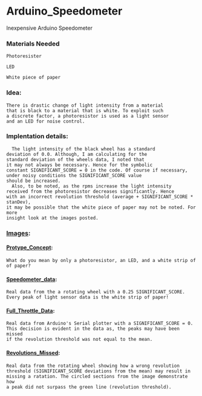 # Arduino_Speedometer
Inexpensive Arduino Speedometer 

### Materials Needed
    Photoresister 
    
    LED
    
    White piece of paper

### Idea:
    There is drastic change of light intensity from a material
    that is black to a material that is white. To exploit such
    a discrete factor, a photoresistor is used as a light sensor 
    and an LED for noise control.

### Implentation details:
      The light intensity of the black wheel has a standard 
    deviation of 0.0. Although, I am calculating for the 
    standard deviation of the wheels data, I noted that
    it may not always be necessary. Hence for the symbolic
    constant SIGNIFICANT_SCORE = 0 in the code. Of course if necessary, 
    under noisy conditions the SIGNIFICANT_SCORE value 
    should be increased. 
      Also, to be noted, as the rpms increase the light intensity 
    received from the photoresistor decreases significantly. Hence
    with an incorrect revolution threshold (average + SIGNIFICANT_SCORE * stanDev), 
    it may be possible that the white piece of paper may not be noted. For more 
    insight look at the images posted.

### [Images](https://github.com/jimenezjose/Arduino_Speedometer/tree/master/Images):

####  [Protype_Concept](https://github.com/jimenezjose/Arduino_Speedometer/blob/master/Images/Prototype_Concept.jpg):
    What do you mean by only a photoresistor, an LED, and a white strip of 
    of paper? 
####  [Speedometer_data](https://github.com/jimenezjose/Arduino_Speedometer/blob/master/Images/Speedometer_data.png):
    Real data from the a rotating wheel with a 0.25 SIGNIFICANT_SCORE.
    Every peak of light sensor data is the white strip of paper! 
####  [Full_Throttle_Data](https://github.com/jimenezjose/Arduino_Speedometer/blob/master/Images/Full_Throttle_Data.png):
    Real data from Arduino's Serial plotter with a SIGNIFICANT_SCORE = 0.
    This decision is evident in the data as, the peaks may have been missed
    if the revolution threshold was not equal to the mean.
####  [Revolutions_Missed](https://github.com/jimenezjose/Arduino_Speedometer/blob/master/Images/Revolutions_Missed.png):
    Real data from the rotating wheel showing how a wrong revolution 
    threshold (SIGNIFICANT_SCORE deviations from the mean) may result in 
    missing a ratation. The circled sections from the image demonstrate how
    a peak did not surpass the green line (revolution threshold).



             
